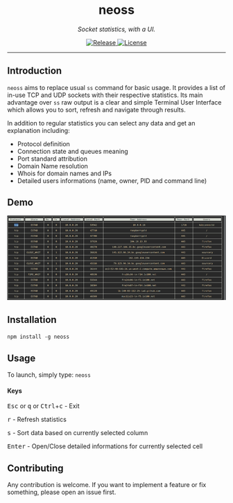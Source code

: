 <div align="center">
    <h1>neoss</h1>
    <i>Socket statistics, with a UI.</i>
</div>
<p align="center">
<a href="https://img.shields.io/github/v/release/pablolec/neoss" target="_blank">
    <img src="https://img.shields.io/github/v/release/pablolec/neoss" alt="Release">
</a>
<a href="https://github.com/PabloLec/neoss/blob/main/LICENSE" target="_blank">
    <img src="https://img.shields.io/github/license/pablolec/neoss" alt="License">
</a>
</p>


---

## Introduction

`neoss` aims to replace usual `ss` command for basic usage. It provides a list of in-use TCP and UDP sockets with their respective statistics.
Its main advantage over `ss` raw output is a clear and simple Terminal User Interface which allows you to sort, refresh and navigate through results.

In addition to regular statistics you can select any data and get an explanation including:

- Protocol definition
- Connection state and queues meaning
- Port standard attribution
- Domain Name resolution
- Whois for domain names and IPs
- Detailed users informations (name, owner, PID and command line)

## Demo

<p align="center">
    <img src="docs/assets/demo.gif">
</p>

## Installation

```npm install -g neoss```

## Usage

To launch, simply type: ```neoss```

#### Keys
<kbd>Esc</kbd> or <kbd>q</kbd> or <kbd>Ctrl</kbd>+<kbd>c</kbd> - Exit

<kbd>r</kbd> - Refresh statistics

<kbd>s</kbd> - Sort data based on currently selected column

<kbd>Enter</kbd> - Open/Close detailed informations for currently selected cell

## Contributing

Any contribution is welcome.
If you want to implement a feature or fix something, please open an issue first.

